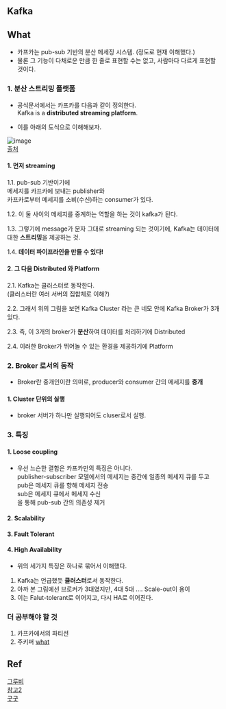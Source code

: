 

## Kafka  


## What  
  * 카프카는 pub-sub 기반의 분산 메세징 시스템. (정도로 현재 이해했다.)  
  * 물론 그 기능이 다채로운 만큼 한 줄로 표현할 수는 없고, 사람마다 다르게 표현할 것이다.  
  

### 1. 분산 스트리밍 플랫폼  
  * 공식문서에서는 카프카를 다음과 같이 정의한다.  
  Kafka is a **distributed streaming platform**.  
  
  * 이를 아래의 도식으로 이해해보자.  
  
  ![image](https://user-images.githubusercontent.com/62331555/78275320-6cb53280-754c-11ea-8784-9ef0ede79c9b.png)  
  [출처](http://wiki.gurubee.net/pages/viewpage.action?pageId=33752042)  
  
 #### 1. 먼저 streaming  
  
  1.1. pub-sub 기반이기에  
  메세지를 카프카에 보내는 publisher와  
  카프카로부터 메세지를 소비(수신)하는 consumer가 있다.  
    
  1.2. 이 둘 사이의 메세지를 중계하는 역할을 하는 것이 kafka가 된다.  
  
  1.3. 그렇기에 message가 문자 그대로 streaming 되는 것이기에, Kafka는 데이터에 대한 **스트리밍**을 제공하는 것.  
  
  1.4. **데이터 파이프라인을 만들 수 있다!**  
  
####  2. 그 다음 Distributed 와 Platform  
  
  2.1. Kafka는 클러스터로 동작한다.  
  (클러스터란 여러 서버의 집합체로 이해?)  
  
  2.2. 그래서 위의 그림을 보면 Kafka Cluster 라는 큰 네모 안에 Kafka Broker가 3개 있다.  
  
  2.3. 즉, 이 3개의 broker가 **분산**하여 데이터를 처리하기에 Distributed  
  
  2.4. 이러한 Broker가 뛰어놀 수 있는 환경을 제공하기에 Platform  
  
  
  

  
### 2. Broker 로서의 동작    
  * Broker란 중개인이란 의미로, producer와 consumer 간의 메세지를 **중개**  
  
#### 1. Cluster 단위의 실행  
 * broker 서버가 하나만 실행되어도 cluser로서 실행.  
 



### 3. 특징  


#### 1. Loose coupling  
  * 우선 느슨한 결합은 카프카만의 특징은 아니다.  
  publisher-subscriber 모델에서의 메세지는 중간에 일종의 메세지 큐를 두고  
  pub은 메세지 큐를 향해 메세지 전송  
  sub은 메세지 큐에서 메세지 수신  
  을 통해 pub-sub 간의 의존성 제거  
  
#### 2. Scalability  
#### 3. Fault Tolerant  
#### 4. High Availability
  * 위의 세가지 특징은 하나로 묶어서 이해했다.  
  
  1) Kafka는 언급했듯 **클러스터**로서 동작한다.  
  2) 아까 본 그림에선 브로커가 3대였지만, 4대 5대 .... Scale-out이 용이  
  3) 이는 Falut-tolerant로 이어지고, 다시 HA로 이어진다.  
  
  
  





### 더 공부해야 할 것  

1. 카프카에서의 파티션  
2. 주키퍼  [what](https://tjsdud4634.tistory.com/1)  






















## Ref  


[그루비](http://wiki.gurubee.net/pages/viewpage.action?pageId=33752042)  
[참고2](https://engkimbs.tistory.com/691)  
[굿굿](https://soul0.tistory.com/499)  


